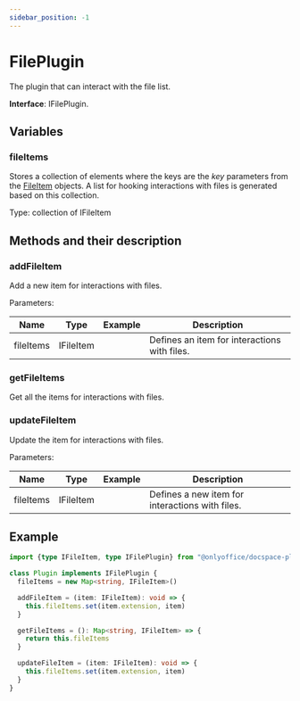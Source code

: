 ```yaml
---
sidebar_position: -1
---
```


# FilePlugin

The plugin that can interact with the file list.

**Interface**: IFilePlugin.

## Variables

### fileItems

Stores a collection of elements where the keys are the *key* parameters from the [FileItem](../plugin-items/fileitem.md) objects. A list for hooking interactions with files is generated based on this collection.

Type: collection of IFileItem

## Methods and their description

### addFileItem

Add a new item for interactions with files.

Parameters:

| Name      | Type      | Example | Description                                  |
| --------- | --------- | ------- | -------------------------------------------- |
| fileItems | IFileItem |         | Defines an item for interactions with files. |

### getFileItems

Get all the items for interactions with files.

### updateFileItem

Update the item for interactions with files.

Parameters:

| Name      | Type      | Example | Description                                     |
| --------- | --------- | ------- | ----------------------------------------------- |
| fileItems | IFileItem |         | Defines a new item for interactions with files. |

## Example

``` ts
import {type IFileItem, type IFilePlugin} from "@onlyoffice/docspace-plugin-sdk"

class Plugin implements IFilePlugin {
  fileItems = new Map<string, IFileItem>()

  addFileItem = (item: IFileItem): void => {
    this.fileItems.set(item.extension, item)
  }

  getFileItems = (): Map<string, IFileItem> => {
    return this.fileItems
  }

  updateFileItem = (item: IFileItem): void => {
    this.fileItems.set(item.extension, item)
  }
}
```
